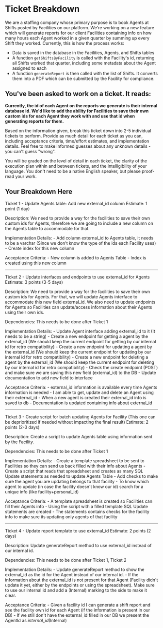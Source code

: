 # Ticket Breakdown
We are a staffing company whose primary purpose is to book Agents at Shifts posted by Facilities on our platform. We're working on a new feature which will generate reports for our client Facilities containing info on how many hours each Agent worked in a given quarter by summing up every Shift they worked. Currently, this is how the process works:

- Data is saved in the database in the Facilities, Agents, and Shifts tables
- A function `getShiftsByFacility` is called with the Facility's id, returning all Shifts worked that quarter, including some metadata about the Agent assigned to each
- A function `generateReport` is then called with the list of Shifts. It converts them into a PDF which can be submitted by the Facility for compliance.

## You've been asked to work on a ticket. It reads:

**Currently, the id of each Agent on the reports we generate is their internal database id. We'd like to add the ability for Facilities to save their own custom ids for each Agent they work with and use that id when generating reports for them.**


Based on the information given, break this ticket down into 2-5 individual tickets to perform. Provide as much detail for each ticket as you can, including acceptance criteria, time/effort estimates, and implementation details. Feel free to make informed guesses about any unknown details - you can't guess "wrong".


You will be graded on the level of detail in each ticket, the clarity of the execution plan within and between tickets, and the intelligibility of your language. You don't need to be a native English speaker, but please proof-read your work.

## Your Breakdown Here

Ticket 1 - Update Agents table: Add new external_id column
Estimate: 1 point (1 day)

Description: We need to provide a way for the facilities to save their own custom ids for Agents, therefore we are going to include a new column on the Agents table to accommodate for that.

Implementation Details: 
    - Add column external_id to Agents table, it needs to be a varchar (Since we don't know the type of the ids each Facility uses)
    - Create index for this new column

Acceptance Criteria:
    - New column is added to Agents Table
    - Index is created using this new column

---------------------------------------------

Ticket 2 - Update interfaces and endpoints to use external_id for Agents
Estimate: 3 points (3-5 days)

Description: We need to provide a way for the facilities to save their own custom ids for Agents. For that, we will update Agents interface to accommodate this new field external_id. We also need to update endpoints for Agents so Facilities can update/access information about their Agents using their own ids.

Dependencies: This needs to be done after Ticket 1

Implementation Details: 
    - Update Agent interface adding external_id to it (It needs to be a string)
    - Create a new endpoint for getting a agent by the external_id (We should keep the current endpoint for getting by our internal id for retro compatibility)
    - Create a new endpoint for updating a agent by the external_id (We should keep the current endpoint for updating by our internal id for retro compatibility)
    - Create a new endpoint for deleting a agent by the external_id (We should keep the current endpoint for deleting by our internal id for retro compatibility)
    - Check the create endpoint (POST) and make sure we are saving this new field (external_id) to the DB
    - Update documentation to add new field to interface

Acceptance Criteria:
    - external_id information is available every time Agents information is needed
    - I am able to get, update and delete an Agent using their external_id
    - When a new agent is created their external_id info is saved to db
    - Documentation is updated containing info about external_id

-----------------------------------------------

Ticket 3 - Create script for batch updating Agents for Facility (This one can be deprioritized if needed without impacting the final result)
Estimate: 2 points (2-3 days)

Description: Create a script to update Agents table using information sent by the Facility.

Dependencies: This needs to be done after Ticket 1

Implementation Details: 
    - Create a template spreadsheet to be sent to Facilities so they can send us back filled with their info about Agents
    - Create a script that reads that spreadsheet and creates as many SQL Update statements as needed to update Agents Table
    - Add checks to make sure the agent you are updating belongs to that facility
    - To know which agent to update (in case the facility doesn't know our id) search for a unique info (like facility+personal_id)

Acceptance Criteria:
    - A template spreadsheet is created so Facilities can fill their Agents info
    - Using the script with a filled template SQL Update statements are created
    - The statements contains checks for the facility info to make sure its updating only agents of that facility

-----------------------------------------------

Ticket 4 - Update report template to use external_id
Estimate: 2 points (2 days)

Description: Update generateReport method to use external_id instead of our internal id.

Dependencies: This needs to be done after Ticket 1, Ticket 2

Implementation Details: 
    - Update generateReport method to show the external_id as the id for the Agent instead of our internal id.
    - If the information about the external_id is not present for that Agent (Facility didn't update it yet, either by the endpoints or using the spreadsheet). Make sure to use our internal id and add a (Internal) marking to the side to make it clear.

Acceptance Criteria:
    - Given a facility id I can generate a shift report and see the facility own id for each Agent (if the information is present in our DB)
    - If we still don't have the external_id filled in our DB we present the AgentId as *internal_id*(Internal)

